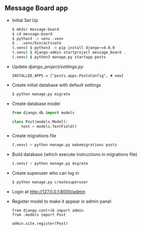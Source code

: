 ## Message Board app
- Initial Set Up
    ```bash
    $ mkdir message-board
    $ cd message-board
    $ python3 -m venv .venv
    $ . .venv/bin/activate
    (.venv) $ python3 -m pip install django~=4.0.0
    (.venv) $ django-admin startproject message_board .
    (.venv) $ python3 manage.py startapp posts
    ```

- Update *django_project/settings.py*
    ```django
    INSTALLED_APPS = ["posts.apps.PostsConfig", # new]
    ```

- Create initial database with default settings
    ```bash
    $ python manage.py migrate
    ```

- Create database model
    ```python
    from django.db import models

    class Post(models.Model):
        text = models.TextField()
    ```
- Create migrations file
    ```bash
    (.venv) > python manage.py makemigrations posts
    ```
- Build database (which execute instructions in migrations file)
    ```bash
    (.venv) > python manage.py migrate
    ```

- Create superuser who can log in
    ```bash
    $ python manage.py createsuperuser
    ```
- Login at http://127.0.0.1:8000/admin

- Register model to make it appear in admin panel
    ```django
    from django.contrib import admin
    from .models import Post

    admin.site.register(Post)
    ```